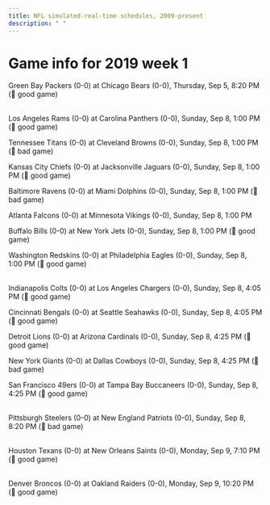 ```yaml
---
title: NFL simulated-real-time schedules, 2009-present
description: " "
---
```


# Game info for 2019 week 1

Green Bay Packers (0-0) at Chicago Bears (0-0), Thursday, Sep 5, 8:20 PM (:football: good game)

<br/>Los Angeles Rams (0-0) at Carolina Panthers (0-0), Sunday, Sep 8, 1:00 PM (:football: good game)

Tennessee Titans (0-0) at Cleveland Browns (0-0), Sunday, Sep 8, 1:00 PM (:red_circle: bad game)

Kansas City Chiefs (0-0) at Jacksonville Jaguars (0-0), Sunday, Sep 8, 1:00 PM (:football: good game)

Baltimore Ravens (0-0) at Miami Dolphins (0-0), Sunday, Sep 8, 1:00 PM (:red_circle: bad game)

Atlanta Falcons (0-0) at Minnesota Vikings (0-0), Sunday, Sep 8, 1:00 PM

Buffalo Bills (0-0) at New York Jets (0-0), Sunday, Sep 8, 1:00 PM (:football: good game)

Washington Redskins (0-0) at Philadelphia Eagles (0-0), Sunday, Sep 8, 1:00 PM (:football: good game)

<br/>Indianapolis Colts (0-0) at Los Angeles Chargers (0-0), Sunday, Sep 8, 4:05 PM (:football: good game)

Cincinnati Bengals (0-0) at Seattle Seahawks (0-0), Sunday, Sep 8, 4:05 PM (:football: good game)

Detroit Lions (0-0) at Arizona Cardinals (0-0), Sunday, Sep 8, 4:25 PM (:football: good game)

New York Giants (0-0) at Dallas Cowboys (0-0), Sunday, Sep 8, 4:25 PM (:red_circle: bad game)

San Francisco 49ers (0-0) at Tampa Bay Buccaneers (0-0), Sunday, Sep 8, 4:25 PM (:football: good game)

<br/>Pittsburgh Steelers (0-0) at New England Patriots (0-0), Sunday, Sep 8, 8:20 PM (:red_circle: bad game)

<br/>Houston Texans (0-0) at New Orleans Saints (0-0), Monday, Sep 9, 7:10 PM (:football: good game)

<br/>Denver Broncos (0-0) at Oakland Raiders (0-0), Monday, Sep 9, 10:20 PM (:football: good game)

